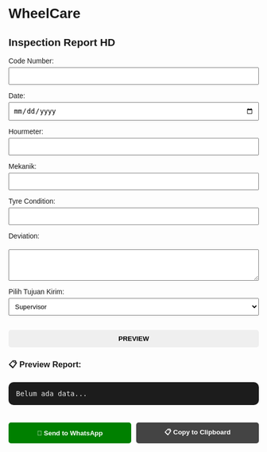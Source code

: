 # WheelCare
<!DOCTYPE html>
<html lang="en">
<head>
  <meta charset="UTF-8">
  <title>Inspection Report</title>
  <style>
    body { font-family: Arial, sans-serif; margin: 20px; }
    label { display: block; margin-top: 10px; }
    select, input, button, textarea {
      padding: 8px; margin-top: 5px; width: 100%; box-sizing: border-box;
    }
    button { 
      margin-top: 15px; 
      padding: 10px; 
      border-radius: 5px; 
      border: none; 
      font-weight: bold; 
      cursor: pointer; 
    }
    .wa { background: green; color: white; }
    .copy { background: #444; color: white; }
    #preview { 
      white-space: pre-wrap; 
      background: #1c1c1c; 
      color: #e6e6e6; 
      padding: 15px; 
      border-radius: 10px; 
      margin-top: 20px; 
      font-family: monospace;
    }
    .actions { margin-top: 20px; display: flex; gap: 10px; }
  </style>
</head>
<body>
  <h2>Inspection Report HD</h2>

  <label>Code Number:</label>
  <input type="text" id="codeNumber">

  <label>Date:</label>
  <input type="date" id="date">

  <label>Hourmeter:</label>
  <input type="text" id="hourMeter">

  <label>Mekanik:</label>
  <input type="text" id="mekanik">

  <label>Tyre Condition:</label>
  <input type="text" id="tyre">

  <label>Deviation:</label>
  <textarea id="deviation" rows="3"></textarea>

  <label>Pilih Tujuan Kirim:</label>
  <select id="tujuan">
    <option value="6281234567890">Supervisor</option>
    <option value="6289876543210">Admin Group</option>
    <option value="6281122334455">Personal Lain</option>
  </select>

  <button onclick="previewReport()">PREVIEW</button>

  <h3>📋 Preview Report:</h3>
  <div id="preview">Belum ada data...</div>

  <div class="actions">
    <button class="wa" onclick="sendReport()">📲 Send to WhatsApp</button>
    <button class="copy" onclick="copyReport()">📋 Copy to Clipboard</button>
  </div>

  <script>
    let pesan = "";
    function previewReport() {
      let codeNumber = document.getElementById("codeNumber").value;
      let date = document.getElementById("date").value;
      let hourMeter = document.getElementById("hourMeter").value;
      let mekanik = document.getElementById("mekanik").value;
      let tyre = document.getElementById("tyre").value;
      let deviation = document.getElementById("deviation").value;

      pesan =
`*QA-1 Pre Inspection*

📅 Tgl : ${date}
👷 Mekanik : ${mekanik}

🚗 CN : ${codeNumber}
⌛ HM : ${hourMeter}

🩸 *Oil Level* 🩸
Engine oil level : ✅
Transmission oil level : ✅
Hydraulic oil level : ✅

⚙ *Engine Area* ⚙
Belt tension : ✅
Engine oil leakage : ✅
Common Rail Connector : ✅
Injector Tube : ✅

*Tyre condition :* ${tyre}

*Deviation :*
${deviation}`;

      document.getElementById("preview").innerText = pesan;
    }

    function sendReport() {
      let tujuan = document.getElementById("tujuan").value;
      if (!pesan) {
        alert("Klik PREVIEW dulu sebelum kirim WA!");
        return;
      }
      let url = "https://wa.me/" + tujuan + "?text=" + encodeURIComponent(pesan);
      window.open(url, "_blank");
    }

    function copyReport() {
      if (!pesan) {
        alert("Klik PREVIEW dulu untuk generate pesan!");
        return;
      }
      navigator.clipboard.writeText(pesan).then(() => {
        alert("✅ Pesan sudah disalin, tinggal paste ke WhatsApp!");
      });
    }
  </script>
</body>
</html>
